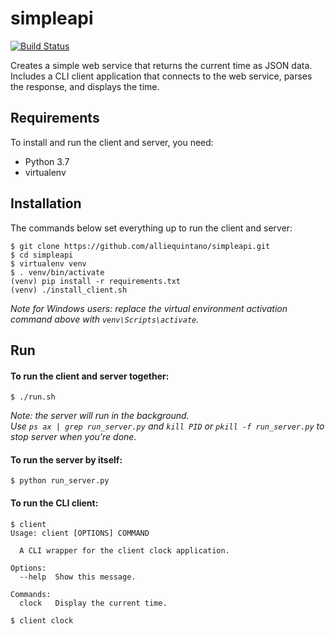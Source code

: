 # simpleapi
[![Build Status](https://travis-ci.com/alliequintano/simpleapi.svg?branch=master)](https://travis-ci.com/alliequintano/simpleapi)

Creates a simple web service that returns the current time as JSON data. Includes a CLI client application that connects to the web service, parses the response, and displays the time.

## Requirements

To install and run the client and server, you need:
* Python 3.7
* virtualenv

## Installation

The commands below set everything up to run the client and server:
```
$ git clone https://github.com/alliequintano/simpleapi.git
$ cd simpleapi
$ virtualenv venv
$ . venv/bin/activate
(venv) pip install -r requirements.txt
(venv) ./install_client.sh
```
_Note for Windows users: replace the virtual environment activation command above with `venv\Scripts\activate`._

## Run

#### To run the client and server together:
```
$ ./run.sh
```
_Note: the server will run in the background.\
Use `ps ax | grep run_server.py` and `kill PID` or `pkill -f run_server.py` to stop server when you're done._

#### To run the server by itself:
```
$ python run_server.py
```

#### To run the CLI client:
```
$ client
Usage: client [OPTIONS] COMMAND

  A CLI wrapper for the client clock application.
    
Options:
  --help  Show this message.

Commands:
  clock   Display the current time.
 
$ client clock
    
```

